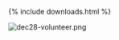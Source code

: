 
{% include downloads.html %}

![dec28-volunteer.png]({{site.baseurl}}/uploads/dec28-volunteer.png)

